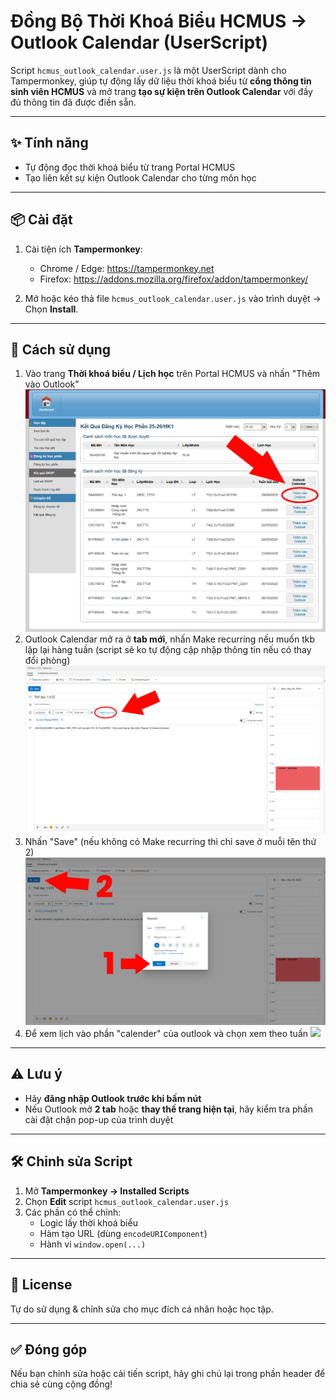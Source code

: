 # Đồng Bộ Thời Khoá Biểu HCMUS → Outlook Calendar (UserScript)

Script `hcmus_outlook_calendar.user.js` là một UserScript dành cho Tampermonkey, giúp tự động lấy dữ liệu thời khoá biểu từ **cổng thông tin sinh viên HCMUS** và mở trang **tạo sự kiện trên Outlook Calendar** với đầy đủ thông tin đã được điền sẵn.

---

## ✨ Tính năng

- Tự động đọc thời khoá biểu từ trang Portal HCMUS  
- Tạo liên kết sự kiện Outlook Calendar cho từng môn học  

---

## 📦 Cài đặt

1. Cài tiện ích **Tampermonkey**:

   - Chrome / Edge: https://tampermonkey.net  
   - Firefox: https://addons.mozilla.org/firefox/addon/tampermonkey/

2. Mở hoặc kéo thả file `hcmus_outlook_calendar.user.js` vào trình duyệt → Chọn **Install**.

---

## 🚀 Cách sử dụng

1. Vào trang **Thời khoá biểu / Lịch học** trên Portal HCMUS và nhấn "Thêm vào Outlook"
![](images/Screenshot%202025-10-02%20165816.png) 
2. Outlook Calendar mở ra ở **tab mới**, nhấn Make recurring nếu muốn tkb lặp lại hàng tuần (script sẽ ko tự động cập nhập thông tin nếu có thay đổi phòng)
![](images/Screenshot%202025-10-02%20165850.png)
3. Nhấn "Save" (nếu không có Make recurring thì chỉ save ở muỗi tên thứ 2)
![](images/Screenshot%202025-10-02%20165905.png)
4. Để xem lịch vào phần "calender" của outlook và chọn xem theo tuần
![](images/Screenshot%2025-10-02%20165943.png)

---

## ⚠️ Lưu ý

- Hãy **đăng nhập Outlook trước khi bấm nút**  
- Nếu Outlook mở **2 tab** hoặc **thay thế trang hiện tại**, hãy kiểm tra phần cài đặt chặn pop-up của trình duyệt  

---

## 🛠️ Chỉnh sửa Script

1. Mở **Tampermonkey → Installed Scripts**  
2. Chọn **Edit** script `hcmus_outlook_calendar.user.js`  
3. Các phần có thể chỉnh:
   - Logic lấy thời khoá biểu
   - Hàm tạo URL (dùng `encodeURIComponent`)
   - Hành vi `window.open(...)`

---

## 📄 License

Tự do sử dụng & chỉnh sửa cho mục đích cá nhân hoặc học tập.

---

## ✅ Đóng góp

Nếu bạn chỉnh sửa hoặc cải tiến script, hãy ghi chú lại trong phần header để chia sẻ cùng cộng đồng!
